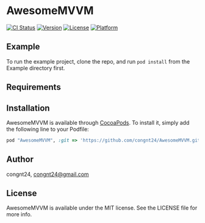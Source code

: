 # AwesomeMVVM

[![CI Status](http://img.shields.io/travis/congnt24/AwesomeMVVM.svg?style=flat)](https://travis-ci.org/congnt24/AwesomeMVVM)
[![Version](https://img.shields.io/cocoapods/v/AwesomeMVVM.svg?style=flat)](http://cocoapods.org/pods/AwesomeMVVM)
[![License](https://img.shields.io/cocoapods/l/AwesomeMVVM.svg?style=flat)](http://cocoapods.org/pods/AwesomeMVVM)
[![Platform](https://img.shields.io/cocoapods/p/AwesomeMVVM.svg?style=flat)](http://cocoapods.org/pods/AwesomeMVVM)

## Example

To run the example project, clone the repo, and run `pod install` from the Example directory first.

## Requirements

## Installation

AwesomeMVVM is available through [CocoaPods](http://cocoapods.org). To install
it, simply add the following line to your Podfile:

```ruby
pod "AwesomeMVVM", :git => 'https://github.com/congnt24/AwesomeMVVM.git'
```

## Author

congnt24, congnt24@gmail.com

## License

AwesomeMVVM is available under the MIT license. See the LICENSE file for more info.
